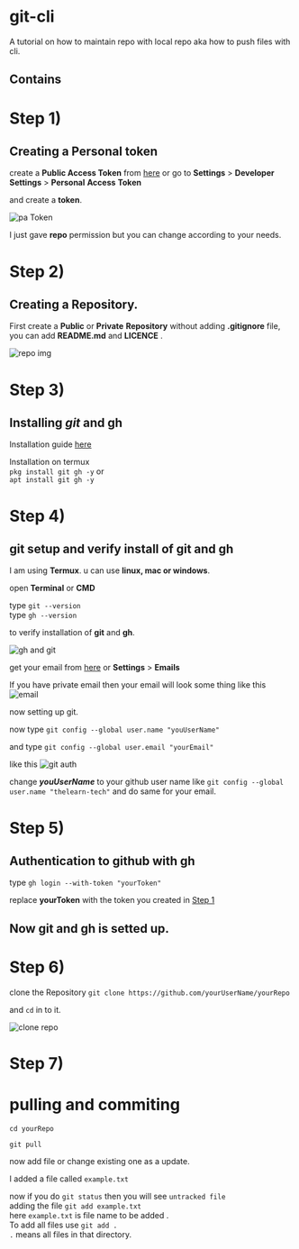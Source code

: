 # git-cli
A tutorial on how to maintain repo with local repo aka how to push files with cli.

## Contains  


  
  
  
# Step 1)

  ## Creating a Personal token

create a **Public Access Token** from
[here](https://github.com/settings/tokens) or go to **Settings** > **Developer** **Settings** > **Personal** **Access** **Token**

and create a **token**.

![pa Token](https://raw.githubusercontent.com/thelearn-tech/img/main/IMG_20220101_132744.jpg)

I just gave **repo** permission but you can change according to your needs.


#  Step 2)

 ## Creating a Repository.


  First create a **Public** or **Private** **Repository** without adding **.gitignore** file, you can add **README.md** and **LICENCE** .
  
  ![repo img](https://raw.githubusercontent.com/thelearn-tech/img/main/IMG_20220101_131716.jpg)
  
  
# Step 3)

  ## Installing ***git*** and **gh**
  
  Installation guide [here](https://github.com/git-guides/install-git#:~:text=To%20install%20Git%2C%20run%20the,installation%20by%20typing%3A%20git%20version%20.)

  
  Installation on termux
  <br>
  `pkg install git gh -y` or 
  <br>
  `apt install git gh -y`

# Step 4) 

  ## git setup and verify install of git and gh

I am using **Termux**. u can use **linux, mac or windows**.

open **Terminal** or **CMD**

type   `git --version` 
<br> 
type    `gh --version`
<br>

to verify installation of **git** and **gh**.


![gh and git](https://raw.githubusercontent.com/thelearn-tech/img/main/IMG_20220101_161325.jpg)

get your email from [here](https://github.com/settings/emails) or **Settings** > **Emails**

If you have private email then your email will look some thing like this ![email](https://raw.githubusercontent.com/thelearn-tech/img/main/IMG_20220101_163547.jpg)


now setting up git.

now type   `git config --global user.name "youUserName"`

and type `git config --global user.email "yourEmail"`

like this 
![git auth](https://raw.githubusercontent.com/thelearn-tech/img/main/IMG_20220101_162613.jpg)

change ***youUserName*** to your github user name like `git config --global user.name "thelearn-tech"` and do same for your email. 


# Step 5)

  ## Authentication to github with gh
  
type  `gh login --with-token "yourToken"`

replace **yourToken** with the token you created in [Step 1](#step-1)



## Now **git** and **gh** is setted up.

# Step 6) 

clone the Repository 
`git clone https://github.com/yourUserName/yourRepo`

and `cd` in to it.
<br>

![clone repo](https://raw.githubusercontent.com/thelearn-tech/img/main/IMG_20220101_202020.jpg)

# Step 7)

 # pulling and commiting 
 
 `cd yourRepo`
 
 `git pull`
 
 now add file or change existing one as a update.
 
 I added a file called `example.txt`
 
 now if you do `git status` then you will see `untracked file`
 <br>
 adding the file `git add example.txt` 
 <br> 
 here `example.txt` is file name to be added . 
 <br>
 To add all files use `git add .`
 <br>
 `.` means all files in that directory.